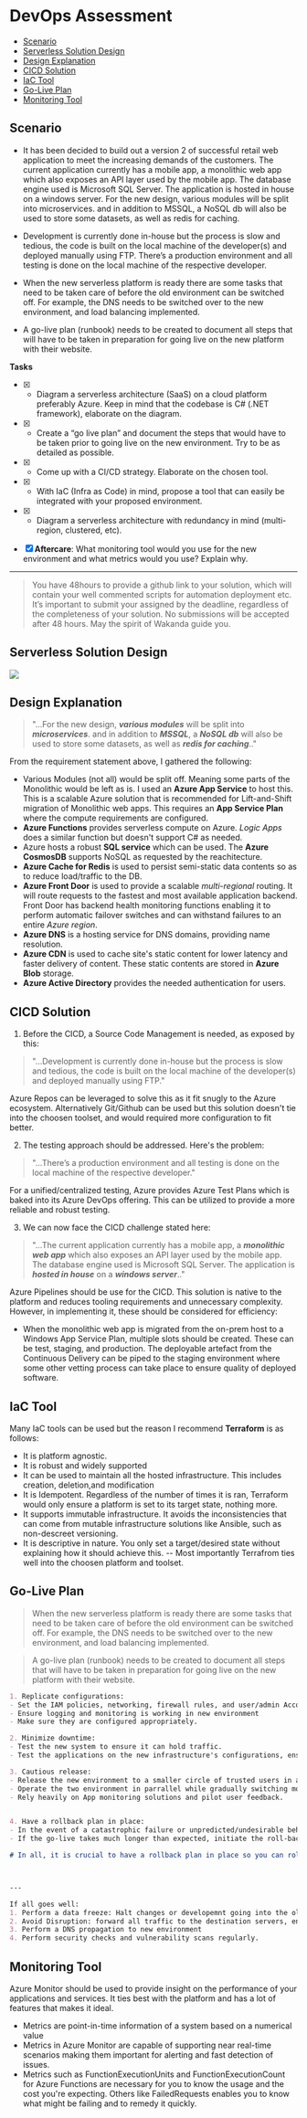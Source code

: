 
DevOps Assessment
===

<!--ts-->
   * [Scenario](#Scenario)
   * [Serverless Solution Design](#Serverless-Solution-Design)
   * [Design Explanation](#Design-Explanation)
   * [CICD Solution](#CICD-Solution)
   * [IaC Tool](#IaC-Tool)
   * [Go-Live Plan](#Go-Live-Plan)
   * [Monitoring Tool](#Monitoring-Tool)
<!--te-->


Scenario
---

- It has been decided to build out a version 2 of successful retail web application to meet the increasing demands of the customers. The current application currently has a mobile app, a monolithic web app which also exposes an API layer used by the mobile app. The database engine used is Microsoft SQL Server. The application is hosted in house on a windows server. For the new design, various modules will be split into microservices. and in addition to MSSQL, a NoSQL db will also be used to store some datasets, as well as redis for caching.
- Development is currently done in-house but the process is slow and tedious, the code is built on the local machine of the developer(s) and deployed manually using FTP. There’s a production environment and all testing is done on the local machine of the respective developer.

- When the new serverless platform is ready there are some tasks that need to be taken care of before the old environment can be switched off. For example, the DNS needs to be switched over to the new environment, and load balancing implemented.
- A go-live plan (runbook) needs to be created to document all steps that will have to be taken in preparation for going live on the new platform with their website.

**Tasks**
- [x] * Diagram a serverless architecture (SaaS) on a cloud platform preferably Azure. Keep in mind that the codebase is C# (.NET framework), elaborate on the diagram.
- [x] * Create a “go live plan” and document the steps that would have to be taken prior to going live on the new environment. Try to be as detailed as possible.
- [x] * Come up with a CI/CD strategy. Elaborate on the chosen tool.
- [x] * With IaC (Infra as Code) in mind, propose a tool that can easily be integrated with your proposed environment.
- [x] * Diagram a serverless architecture with redundancy in mind (multi-region, clustered, etc).

- [x] **Aftercare**: 
What monitoring tool would you use for the new environment and what metrics would you use? Explain why.
***
>You have 48hours to provide a github link to your solution, which will contain your well commented scripts for automation deployment etc. It’s important to submit your assigned by the deadline, regardless of the completeness of your solution. No submissions will be accepted after 48 hours.
May the spirit of Wakanda guide you.




Serverless Solution Design
---
![](https://i.imgur.com/BAPpA5J.png)


Design Explanation 
---


> "...For the new design, ***various modules*** will be split into ***microservices***. and in addition to ***MSSQL***, a ***NoSQL db*** will also be used to store some datasets, as well as ***redis for caching***.." 

From the requirement statement above, I gathered the following:  
- Various Modules (not all) would be split off. Meaning some parts of the Monolithic would be left as is. I used an **Azure App Service** to host this. This is a scalable Azure solution that is recommended for Lift-and-Shift migration of Monolithic web apps. This requires an **App Service Plan** where the compute requirements are configured.
- **Azure Functions** provides serverless compute on Azure. *Logic Apps* does a similar function but doesn't support C# as needed. 
- Azure hosts a robust **SQL service** which can be used. The **Azure CosmosDB** supports NoSQL as requested by the reachitecture.
- **Azure Cache for Redis** is used to persist semi-static data contents so as to reduce load/traffic to the DB. 
-  **Azure Front Door** is used to provide a scalable *multi-regional* routing. It will route requests to the fastest and most available application backend. Front Door has  backend health monitoring functions enabling it to perform automatic failover switches and can withstand failures to an entire *Azure region*.
- **Azure DNS** is a hosting service for DNS domains, providing name resolution.
- **Azure CDN** is used to cache site's static content for lower latency and faster delivery of content. These static contents are stored in **Azure Blob** storage.   
- **Azure Active Directory** provides the needed authentication for users.


CICD Solution
---
1. Before the CICD, a Source Code Management is needed, as exposed by this:

> "...Development is currently done in-house but the process is slow and tedious, the code is built on the local machine of the developer(s) and deployed manually using FTP." 

Azure Repos can be leveraged to solve this as it fit snugly to the Azure ecosystem. Alternatively Git/Github can be used but this solution doesn't tie into the choosen toolset, and would required more configuration to fit better.

2. The testing approach should be addressed. Here's the problem:

> "...There’s a production environment and all testing is done on the local machine of the respective developer."

For a unified/centralized testing, Azure provides Azure Test Plans which is baked into its Azure DevOps offering. This can be utilized to provide a more reliable and robust testing.

3. We can now face the CICD challenge stated here:
> "...The current application currently has a mobile app, a ***monolithic web app*** which also exposes an API layer used by the mobile app. The database engine used is Microsoft SQL Server. The application is ***hosted in house*** on a ***windows server***.."

Azure Pipelines should be use for the CICD. This solution is native to the platform and reduces tooling requirements and unnecessary complexity. However, in implementing it, these should be considered for efficiency:

- When the monolithic web app is migrated from the on-prem host to a Windows App Service Plan, multiple slots should be created. These can be test, staging, and production. The deployable artefact from the Continuous Delivery can be piped to the staging environment where some other vetting process can take place to ensure quality of deployed software.  

IaC Tool
---
Many IaC tools can be used but the reason I recommend **Terraform** is as follows:
- It is platform agnostic.
- It is robust and widely supported
- It can be used to maintain all the hosted infrastructure. This includes creation, deletion,and  modification
- It is Idempotent. Regardless of the number of times it is ran, Terraform would only ensure a platform is set to its target state, nothing more.
- It supports immutable infrastructure. It avoids the inconsistencies that can come from mutable infrastructure solutions like Ansible, such as non-descreet versioning. 
- It is descriptive in nature. You only set a target/desired state without explaining how it should achieve this.
-- Most importantly Terrafrom ties well into the choosen platform and toolset.

Go-Live Plan
---


> When the new serverless platform is ready there are some tasks that need to be taken care of before the old environment can be switched off. For example, the DNS needs to be switched over to the new environment, and load balancing implemented.

> A go-live plan (runbook) needs to be created to document all steps that will have to be taken in preparation for going live on the new platform with their website.


```markdown
1. Replicate configurations:
- Set the IAM policies, networking, firewall rules, and user/admin Accounts. 
- Ensure logging and monitoring is working in new environment 
- Make sure they are configured appropriately.

2. Minimize downtime:
- Test the new system to ensure it can hold traffic.
- Test the applications on the new infrastructure's configurations, ensuring that they have access to their databases, file shares, web servers, load balancers, Active Directory servers, etc.

3. Cautious release:
- Release the new environment to a smaller circle of trusted users in a pilot roll-over event. 
- Operate the two environment in parrallel while gradually switching more traffic to the new environment. 
- Rely heavily on App monitoring solutions and pilot user feedback.


4. Have a rollback plan in place:
- In the event of a catastrophic failure or unpredicted/undesirable behavior of the new event, redirect traffic back to old system. 
- If the go-live takes much longer than expected, initiate the roll-back plan. 

# In all, it is crucial to have a rollback plan in place so you can roll back to your old environment. This flexibility during go-live can help you prevent costly downtimes and breaches of service agreements.



---

If all goes well:
1. Perform a data freeze: Halt changes or developemnt going into the old environment. You might need to perform a final data sync of the last changes. 
2. Avoid Disruption: forward all traffic to the destination servers, ensuring that all users are immediately directed to the new environment. This avoids a potentially lengthy wait for DNS propagation.
3. Perform a DNS propagation to new environment 
4. Perform security checks and vulnerability scans regularly. 
```

Monitoring Tool
---
Azure Monitor should be used to provide insight on the performance of your applications and services. It ties best with the platform and has a lot of features that makes it ideal. 
- Metrics are point-in-time information of a system based on a numerical value
- Metrics in Azure Monitor are capable of supporting near real-time scenarios making them important for alerting and fast detection of issues.
- Metrics such as FunctionExecutionUnits and FunctionExecutionCount for Azure Functions are necessary for you to know the usage and the cost you're expecting. Others like FailedRequests enables you to know what might be failing and to remedy it quickly.
